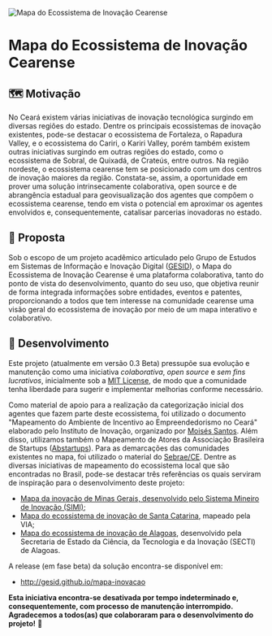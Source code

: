 ![Mapa do Ecossistema de Inovação Cearense](https://i.ibb.co/d787xR2/mapa.png)

# Mapa do Ecossistema de Inovação Cearense

## 🗺️ Motivação 

No Ceará existem várias iniciativas de inovação tecnológica surgindo em diversas regiões do estado. Dentre os principais ecossistemas de inovação existentes, pode-se destacar o ecossistema de Fortaleza, o Rapadura Valley, e o ecossistema do Cariri, o Kariri Valley, porém também existem outras iniciativas surgindo em outras regiões do estado, como o ecossistema de Sobral, de Quixadá, de Crateús, entre outros. Na região nordeste, o ecossistema cearense tem se posicionado com um dos centros de inovação maiores da região. Constata-se, assim, a oportunidade em prover uma solução intrinsecamente colaborativa, open source e de abrangência estadual para geovisualização dos agentes que compõem o ecossistema cearense, tendo em vista o potencial em aproximar os agentes envolvidos e, consequentemente, catalisar parcerias inovadoras no estado.

## 📍 Proposta 

Sob o escopo de um projeto acadêmico articulado pelo Grupo de Estudos em Sistemas de Informação e Inovação Digital (<a href="https://gesid.github.io/" target="_blank" rel="noopener noreferrer">GESID</a>), o Mapa do Ecossistema de Inovação Cearense é uma plataforma colaborativa, tanto do ponto de vista do desenvolvimento, quanto do seu uso, que objetiva reunir de forma integrada informações sobre entidades, eventos e patentes, proporcionando a todos que tem interesse na comunidade cearense uma visão geral do ecossistema de inovação por meio de um mapa interativo e colaborativo.

## 🚀 Desenvolvimento 

Este projeto (atualmente em versão 0.3 Beta) pressupõe sua evolução e manutenção como uma iniciativa _colaborativa_, _open source_ e _sem fins lucrativos_, inicialmente sob a <a href="https://opensource.org/licenses/MIT" target="_blank" rel="noopener noreferrer">MIT License</a>, de modo que a comunidade tenha liberdade para sugerir e implementar melhorias conforme necessário.

Como material de apoio para a realização da categorização inicial dos agentes que fazem parte deste ecossistema, foi utilizado o documento "Mapeamento do Ambiente de Incentivo ao Empreendedorismo no Ceará" elaborado pelo Instituto de Inovação, organizado por <a href="https://santosmoises.com.br">Moisés Santos</a>. Além disso, utilizamos também o Mapeamento de Atores da Associação Brasileira de Startups (<a href="https://abstartups.com.br">Abstartups</a>). Para as demarcações das comunidades existentes no mapa, foi utilizado o material do <a href="https://www.sebrae.com.br/sites/PortalSebrae/ufs/ce/institucional/atuacao-sebrae-no-ceara,039c6c20d354e410VgnVCM1000003b74010aRCRD">Sebrae/CE</a>. Dentre as diversas iniciativas de mapeamento do ecossistema local que são encontradas no Brasil, pode-se destacar três referências os quais serviram de inspiração para o desenvolvimento deste projeto:

- <a href="http://www.simi.org.br/mapa">Mapa da inovação de Minas Gerais, desenvolvido pelo Sistema Mineiro de Inovação (SIMI)</a>;
- <a href="https://via.ufsc.br/mapas-da-via/">Mapa do ecossistema de inovação de Santa Catarina</a>, mapeado pela VIA;
- <a href="http://mapainovacao.secti.al.gov.br/">Mapa do ecossistema de inovação de Alagoas</a>, desenvolvido pela Secretaria de Estado da Ciência, da Tecnologia e da Inovação (SECTI) de Alagoas.

A release (em fase beta) da solução encontra-se disponível em:

- http://gesid.github.io/mapa-inovacao

**Esta iniciativa encontra-se desativada por tempo indeterminado e, consequentemente, com processo de manutenção interrompido. Agradecemos a todos(as) que colaboraram para o desenvolvimento do projeto!** 💪
